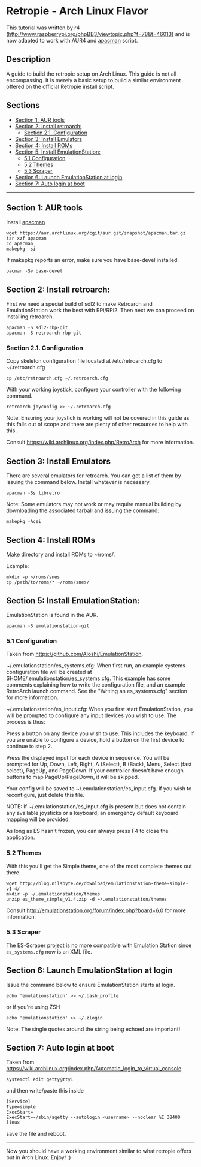 # Retropie - Arch Linux Flavor

This tutorial was written by r4 (http://www.raspberrypi.org/phpBB3/viewtopic.php?f=78&t=46013) and is now adapted to work with AUR4 and [apacman](https://aur.archlinux.org/packages/apacman/) script.

## Description

A guide to build the retropie setup on Arch Linux. This guide is not all encompassing. It is merely a basic setup to build a similar environment offered on the official Retropie install script.

## Sections

  - [Section 1: AUR tools](#section-1-aur-tools)
  - [Section 2: Install retroarch:](#section-2-install-retroarch)
    - [Section 2.1. Configuration](#section-21-configuration)
  - [Section 3: Install Emulators](#section-3-install-emulators)
  - [Section 4: Install ROMs](#section-4-install-roms)
  - [Section 5: Install EmulationStation:](#section-5-install-emulationstation)
    - [5.1 Configuration](#51-configuration)
    - [5.2 Themes](#52-themes)
    - [5.3 Scraper](#53-scraper)
  - [Section 6: Launch EmulationStation at login](#section-6-launch-emulationstation-at-login)
  - [Section 7: Auto login at boot](#section-7-auto-login-at-boot)

***

## Section 1: AUR tools
    
Install [apacman](https://aur.archlinux.org/packages/apacman/)
```shell
wget https://aur.archlinux.org/cgit/aur.git/snapshot/apacman.tar.gz
tar xzf apacman
cd apacman
makepkg -si
```

If makepkg reports an error, make sure you have base-devel installed:
```shell
pacman -Sv base-devel
```

## Section 2: Install retroarch:
    
First we need a special build of sdl2 to make Retroarch and EmulationStation work the best with RPi/RPi2. Then next we can proceed on installing retroarch.
        
```shell
apacman -S sdl2-rbp-git
apacman -S retroarch-rbp-git
```

### Section 2.1. Configuration

Copy skeleton configuration file located at /etc/retroarch.cfg to ~/.retroarch.cfg
```shell
cp /etc/retroarch.cfg ~/.retroarch.cfg
```

With your working joystick, configure your controller with the following command.
```shell
retroarch-joyconfig >> ~/.retroarch.cfg
```

Note: Ensuring your joystick is working will not be covered in this guide as this falls out of scope and there are plenty of other resources to help with this.

Consult https://wiki.archlinux.org/index.php/RetroArch for more information.

## Section 3: Install Emulators

There are several emulators for retroarch. You can get a list of them by issuing the command below. Install whatever is necessary.
```shell
apacman -Ss libretro
```

Note: Some emulators may not work or may require manual building by downloading the associated tarball and issuing the command:
```shell
makepkg -Acsi
```

## Section 4: Install ROMs

Make directory and install ROMs to ~/roms/<system>.

Example:
```shell
mkdir -p ~/roms/snes
cp /path/to/roms/* ~/roms/snes/
```
    
## Section 5: Install EmulationStation:
    
EmulationStation is found in the AUR.
```shell
apacman -S emulationstation-git
```

### 5.1 Configuration

Taken from https://github.com/Aloshi/EmulationStation.

~/.emulationstation/es_systems.cfg: When first run, an example systems configuration file will be created at $HOME/.emulationstation/es_systems.cfg. This example has some comments explaining how to write the configuration file, and an example RetroArch launch command. See the "Writing an es_systems.cfg" section for more information.

~/.emulationstation/es_input.cfg: When you first start EmulationStation, you will be prompted to configure any input devices you wish to use. The process is thus:

Press a button on any device you wish to use. This includes the keyboard. If you are unable to configure a device, hold a button on the first device to continue to step 2.

Press the displayed input for each device in sequence. You will be prompted for Up, Down, Left, Right, A (Select), B (Back), Menu, Select (fast select), PageUp, and PageDown. If your controller doesn't have enough buttons to map PageUp/PageDown, it will be skipped.

Your config will be saved to ~/.emulationstation/es_input.cfg. If you wish to reconfigure, just delete this file.

NOTE: If ~/.emulationstation/es_input.cfg is present but does not contain any available joysticks or a keyboard, an emergency default keyboard mapping will be provided.

As long as ES hasn't frozen, you can always press F4 to close the application.
        
### 5.2 Themes

With this you'll get the Simple theme, one of the most complete themes out there.

```shell
wget http://blog.nilsbyte.de/download/emulationstation-theme-simple-v1-4/
mkdir -p ~/.emulationstation/themes
unzip es_theme_simple_v1.4.zip -d ~/.emulationstation/themes
```

Consult http://emulationstation.org/forum/index.php?board=6.0 for more information.

### 5.3 Scraper

The ES-Scraper project is no more compatible with Emulation Station since `es_systems.cfg` now is an XML file.

## Section 6: Launch EmulationStation at login

Issue the command below to ensure EmulationStation starts at login.
```shell
echo 'emulationstation' >> ~/.bash_profile
```
or if you're using ZSH
```shell
echo 'emulationstation' >> ~/.zlogin
```

Note: The single quotes around the string being echoed are important!

## Section 7: Auto login at boot
Taken from https://wiki.archlinux.org/index.php/Automatic_login_to_virtual_console.

```shell
systemctl edit getty@tty1
```
and then write/paste this inside
```shell
[Service]
Type=simple
ExecStart=
ExecStart=-/sbin/agetty --autologin <username> --noclear %I 38400 linux
```
save the file and reboot.
***

Now you should have a working environment similar to what retropie offers but in Arch Linux. Enjoy! :)